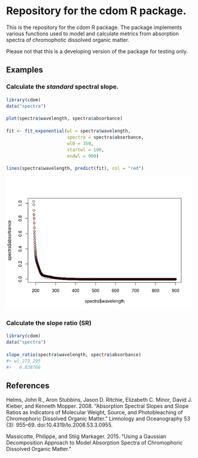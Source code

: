 # Repository for the cdom R package.



This is the repository for the cdom R package. The package implements various functions used to model and calculate metrics from absorption spectra of chromophotic dissolved organic matter. 

Please not that this is a developing version of the package for testing only.

## Examples

### Calculate the *standard* spectral slope.


```r
library(cdom)
data("spectra")

plot(spectra$wavelength, spectra$absorbance)

fit <- fit_exponential(wl = spectra$wavelength,
                       spectra = spectra$absorbance,
                       wl0 = 350,
                       startwl = 190,
                       endwl = 900)

lines(spectra$wavelength, predict(fit), col = "red")
```

![](README-unnamed-chunk-2-1.png) 

### Calculate the slope ratio (SR)


```r
library(cdom)
data("spectra")

slope_ratio(spectra$wavelength, spectra$absorbance)
#> wl_275_295 
#>   6.838766
```


## References

Helms, John R., Aron Stubbins, Jason D. Ritchie, Elizabeth C. Minor, David J. Kieber, and Kenneth Mopper. 2008. “Absorption Spectral Slopes and Slope Ratios as Indicators of Molecular Weight, Source, and Photobleaching of Chromophoric Dissolved Organic Matter.” Limnology and Oceanography 53 (3): 955–69. doi:10.4319/lo.2008.53.3.0955.

Massicotte, Philippe, and Stiig Markager. 2015. “Using a Gaussian Decomposition Approach to Model Absorption Spectra of Chromophoric Dissolved Organic Matter.”
